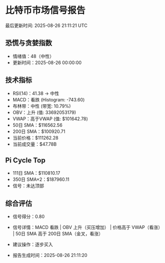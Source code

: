 # 比特币市场信号报告

最后更新时间: 2025-08-26 21:11:21 UTC

## 恐慌与贪婪指数
- 情绪值：48（中性）
- 更新时间：2025-08-26 00:00:00

## 技术指标
- RSI(14)：41.38 → 中性
- MACD：看跌 (Histogram: -743.60)
- 布林带：中性 (带宽: 10.79%)
- OBV：上升 (值: 33692053179)
- VWAP：高于VWAP (值: $101642.78)
- 50日 SMA：$116562.56
- 200日 SMA：$100920.71
- 当前价格：$111262.28
- 当前成交量：$47.78B

## Pi Cycle Top
- 111日 SMA：$110810.17
- 350日 SMA×2：$187960.11
- 信号：未达顶部

## 综合评估
- 信号得分：0.80
- 信号详情：MACD 看跌 | OBV 上升（买压增加） | 价格高于 VWAP（看涨） | 50日 SMA 高于 200日 SMA（金叉，看涨）
- 建议操作：逐步买入

- 报告生成时间：2025-08-26 21:11:20